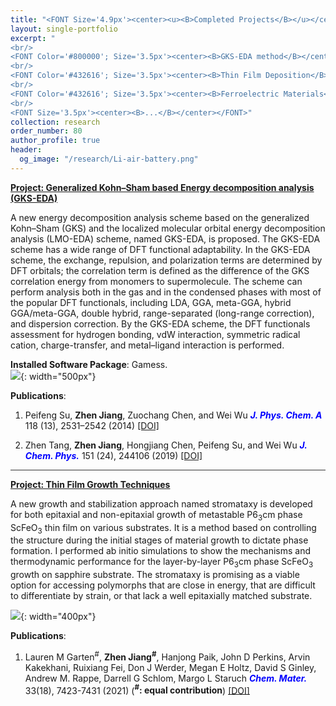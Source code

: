 ```yaml
---
title: "<FONT Size='4.9px'><center><u><B>Completed Projects</B></u></center></FONT>"
layout: single-portfolio
excerpt: "
<br/>
<FONT Color='#800000'; Size='3.5px'><center><B>GKS-EDA method</B></center></FONT>
<br/>
<FONT Color='#432616'; Size='3.5px'><center><B>Thin Film Deposition</B></center></FONT>
<br/>
<FONT Color='#432616'; Size='3.5px'><center><B>Ferroelectric Materials</B></center></FONT>
<br/>
<FONT Size='3.5px'><center><B>...</B></center></FONT>"
collection: research
order_number: 80
author_profile: true
header: 
  og_image: "/research/Li-air-battery.png"
---
```

<u><B>Project: Generalized Kohn–Sham based Energy decomposition analysis (GKS-EDA) </B></u>
<br/>

A new energy decomposition analysis scheme based on the generalized Kohn–Sham (GKS) and the localized molecular orbital energy decomposition analysis (LMO-EDA) scheme, named GKS-EDA, is proposed. The GKS-EDA scheme has a wide range of DFT functional adaptability. In the GKS-EDA scheme, the exchange, repulsion, and polarization terms are determined by DFT orbitals; the correlation term is defined as the difference of the GKS correlation energy from monomers to supermolecule. The scheme can perform analysis both in the gas and in the condensed phases with most of the popular DFT functionals, including LDA, GGA, meta-GGA, hybrid GGA/meta-GGA, double hybrid, range-separated (long-range correction), and dispersion correction. By the GKS-EDA scheme, the DFT functionals assessment for hydrogen bonding, vdW interaction, symmetric radical cation, charge-transfer, and metal–ligand interaction is performed.
<br/>

**Installed Software Package**: Gamess. 
<br/>
![]({{site.baseurl}}/images/research/sub/GKS-EDA-sub.jpeg){: width="500px"}

**Publications**:
1. Peifeng Su, **Zhen Jiang**, Zuochang Chen, and Wei Wu <span style="color: blue"><i><B>J. Phys. Chem. A </B></i></span> 118 (13), 2531–2542 (2014) <a href="https://pubs.acs.org/doi/abs/10.1021/jp500405s"><u>[DOI]</u></a>

2. Zhen Tang, **Zhen Jiang**, Hongjiang Chen, Peifeng Su, and Wei Wu <span style="color: blue"><i><B>J. Chem. Phys.</B></i></span> 151 (24), 244106 (2019) <a href="https://aip.scitation.org/doi/full/10.1063/1.5114611"><u>[DOI]</u></a>

<div style="border-bottom: 1px solid #333;"></div>

<u><B>Project: Thin Film Growth Techniques</B></u>

A new growth and stabilization approach named stromataxy is developed for both epitaxial and non-epitaxial growth of metastable P6<sub>3</sub>cm phase ScFeO<sub>3</sub> thin film on various substrates. It is a method based on controlling the structure during the initial stages of material growth to dictate phase formation. I performed ab initio simulations to show the mechanisms and thermodynamic performance for the layer-by-layer P6<sub>3</sub>cm phase ScFeO<sub>3</sub> growth on sapphire substrate. The stromataxy is promising as a viable option for accessing polymorphs that are close in energy, that are difficult to differentiate by strain, or that lack a well epitaxially matched substrate.

![]({{site.baseurl}}/images/research/sub/Thin-film-growth-sub.png){: width="400px"}

**Publications**: 
1. Lauren M Garten<sup>#</sup>, **Zhen Jiang<sup>#</sup>**, Hanjong Paik, John D Perkins, Arvin Kakekhani, Ruixiang Fei, Don J Werder, Megan E Holtz, David S Ginley, Andrew M. Rappe, Darrell G Schlom, Margo L Staruch <span style="color: blue"><i><B>Chem. Mater.</B></i></span> 33(18), 7423-7431 (2021) (**<sup>#</sup>: equal contribution**) <a href="https://pubs.acs.org/doi/abs/10.1021/acs.chemmater.1c02079"><u>[DOI]</u></a>

